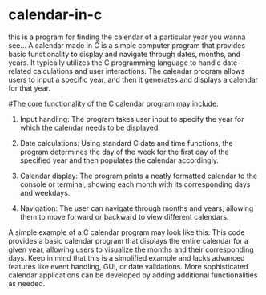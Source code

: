 # calendar-in-c
this is a program for finding the calendar of a particular year you wanna see...
A calendar made in C is a simple computer program that provides basic functionality to display and navigate through dates, months, and years. It typically utilizes the C programming language to handle date-related calculations and user interactions. The calendar program allows users to input a specific year, and then it generates and displays a calendar for that year.

#The core functionality of the C calendar program may include:

1. Input handling: The program takes user input to specify the year for which the calendar needs to be displayed.

2. Date calculations: Using standard C date and time functions, the program determines the day of the week for the first day of the specified year and then populates the calendar accordingly.

3. Calendar display: The program prints a neatly formatted calendar to the console or terminal, showing each month with its corresponding days and weekdays.

4. Navigation: The user can navigate through months and years, allowing them to move forward or backward to view different calendars.

A simple example of a C calendar program may look like this:
This code provides a basic calendar program that displays the entire calendar for a given year, allowing users to visualize the months and their corresponding days. Keep in mind that this is a simplified example and lacks advanced features like event handling, GUI, or date validations. More sophisticated calendar applications can be developed by adding additional functionalities as needed.
